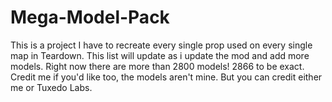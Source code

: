 # Mega-Model-Pack
This is a project I have to recreate every single prop used on every single map in Teardown.  This list will update as i update the mod and add more models. Right now there are more than 2800 models! 2866 to be exact. Credit me if you'd like too, the models aren't mine. But you can credit either me or Tuxedo Labs.

